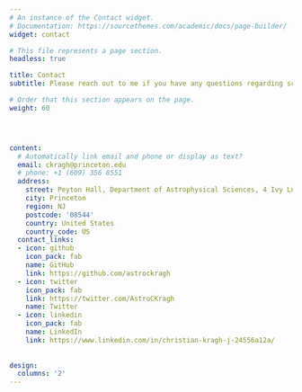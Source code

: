 ```yaml
---
# An instance of the Contact widget.
# Documentation: https://sourcethemes.com/academic/docs/page-builder/
widget: contact

# This file represents a page section.
headless: true

title: Contact
subtitle: Please reach out to me if you have any questions regarding science or general academic life, as well as if something on this site is not working. Here are some ways of doing so. Thank you!

# Order that this section appears on the page.
weight: 60




content:
  # Automatically link email and phone or display as text?
  email: ckragh@princeton.edu
  # phone: +1 (609) 356 8551
  address:
    street: Peyton Hall, Department of Astrophysical Sciences, 4 Ivy Ln
    city: Princeton
    region: NJ
    postcode: '08544'
    country: United States
    country_code: US
  contact_links:
  - icon: github
    icon_pack: fab
    name: GitHub
    link: https://github.com/astrockragh
  - icon: twitter
    icon_pack: fab
    link: https://twitter.com/AstroCKragh
    name: Twitter
  - icon: linkedin
    icon_pack: fab
    name: LinkedIn
    link: https://www.linkedin.com/in/christian-kragh-j-24556a12a/
  
  
design:
  columns: '2'
---
```

